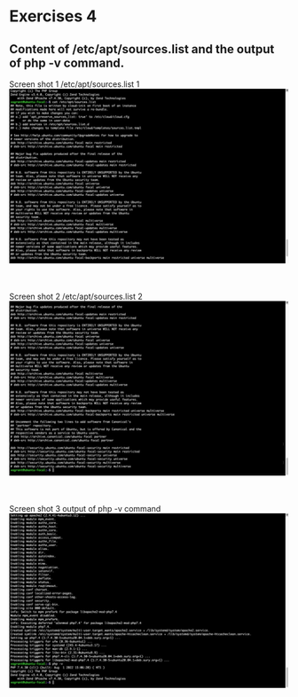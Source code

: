 # Exercises 4
## Content of /etc/apt/sources.list and the output of php -v command.<br>
Screen shot 1 /etc/apt/sources.list 1
![command screen shot](/images/content%20of%20%3Aetc%3Aapt%3Asources.list%20%201.png)

<br><br>
Screen shot 2 /etc/apt/sources.list 2
![command screen shot](/images/content%20of%20%3Aetc%3Aapt%3Asources.list%20%202.png)

<br><br>
Screen shot 3 output of php -v command
![command screen shot](/images/output%20of%20php%20-v%20command..png)